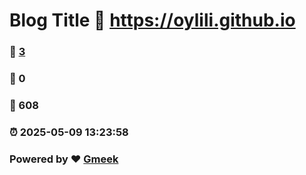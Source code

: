 # Blog Title :link: https://oylili.github.io 
### :page_facing_up: [3](https://oylili.github.io/tag.html) 
### :speech_balloon: 0 
### :hibiscus: 608 
### :alarm_clock: 2025-05-09 13:23:58 
### Powered by :heart: [Gmeek](https://github.com/Meekdai/Gmeek)
